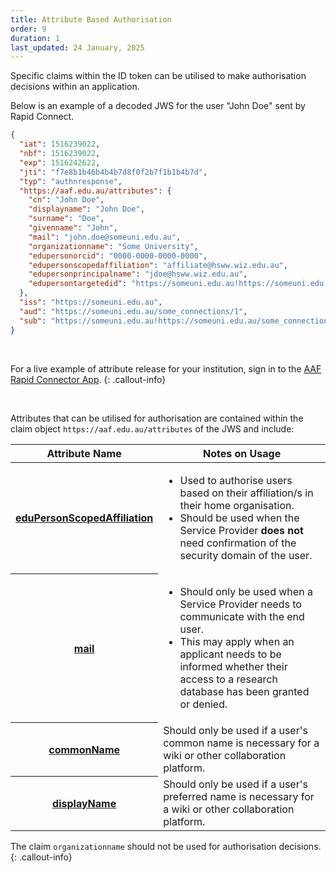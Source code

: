 ```yaml
---
title: Attribute Based Authorisation
order: 9
duration: 1
last_updated: 24 January, 2025
---
```


Specific claims within the ID token can be utilised to make authorisation decisions within an application.

Below is an example of a decoded JWS for the user "John Doe" sent by Rapid Connect.

```json
{
  "iat": 1516239022,
  "nbf": 1516239022,
  "exp": 1516242622,
  "jti": "f7e8b1b46b4b4b7d8f0f2b7f1b1b4b7d",
  "typ": "authnresponse",
  "https://aaf.edu.au/attributes": {
    "cn": "John Doe",
    "displayname": "John Doe",
    "surname": "Doe",
    "givenname": "John",
    "mail": "john.doe@someuni.edu.au",
    "organizationname": "Some University",
    "edupersonorcid": "0000-0000-0000-0000",
    "edupersonscopedaffiliation": "affiliate@hsww.wiz.edu.au",
    "edupersonprincipalname": "jdoe@hsww.wiz.edu.au",
    "edupersontargetedid": "https://someuni.edu.au!https://someuni.edu.au/some_connections/1!7bVg9m6p/JI3i/JZ76YCZ7k6pQJ="
  },
  "iss": "https://someuni.edu.au",
  "aud": "https://someuni.edu.au/some_connections/1",
  "sub": "https://someuni.edu.au!https://someuni.edu.au/some_connections/1!7bVg9m6p/JI3i/JZ76YCZ7k6pQJ="
}
```

<br>

For a live example of attribute release for your institution, sign in to the [AAF Rapid Connector App](https://rapid-connector.dev.aaf.edu.au/).
{: .callout-info}

<br>

Attributes that can be utilised for authorisation are contained within the claim object `https://aaf.edu.au/attributes` of the JWS and include:

<table class="table table-striped">
  <thead>
    <tr>
      <th scope="col">Attribute Name</th>
      <th scope="col">Notes on Usage</th>
    </tr>
  </thead>
  <tbody>
    <tr>
      <th scope="row"><a href="https://validator.aaf.edu.au/documentation/attributes/oid:1.3.6.1.4.1.5923.1.1.1.9">eduPersonScopedAffiliation</a></th>
      <td><ul><li>Used to authorise users based on their affiliation/s in their home organisation.</li><li>Should be used when the Service Provider <strong>does not</strong> need confirmation of the security domain of the user.
</li></ul></td>
    </tr>
    <tr>
      <th scope="row"><a href="https://validator.aaf.edu.au/documentation/attributes/oid:0.9.2342.19200300.100.1.3">mail</a></th>
      <td><ul><li>Should only be used when a Service Provider needs to communicate with the end user.</li>
<li>This may apply when an applicant needs to be informed whether their access to a research database has been granted or denied.</li></ul></td>
    </tr>
    <tr>
      <th scope="row"><a href="https://validator.aaf.edu.au/documentation/attributes/oid:2.5.4.3">commonName</a></th>
      <td>Should only be used if a user's common name is necessary for a wiki or other collaboration platform.</td>
    </tr>
    <tr>
      <th scope="row"><a href="https://validator.aaf.edu.au/documentation/attributes/oid:2.16.840.1.113730.3.1.241">displayName</a></th>
      <td>Should only be used if a user's preferred name is necessary for a wiki or other collaboration platform.</td>
    </tr>
  </tbody>
</table>

The claim `organizationname` should not be used for authorisation decisions.
{: .callout-info}

